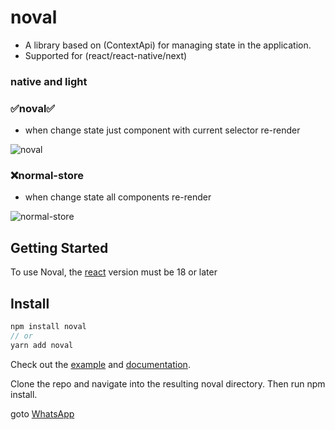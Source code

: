 # noval

- A library based on (ContextApi) for managing state in the application.
- Supported for (react/react-native/next)

### native and light

### :white_check_mark:noval:white_check_mark:

- when change state just component with current selector re-render
<div>
    <img src="https://i.ibb.co/THLdmXP/react-store.gif" alt="noval" />
</div>

### :x:normal-store

- when change state all components re-render
<div>
     <img src="https://i.ibb.co/17Jwgwj/normal-store.gif" alt="normal-store" />
</div>

## Getting Started

To use Noval, the [react](https://www.npmjs.com/package/react) version must be 18 or later

## Install

```js
npm install noval
// or
yarn add noval
```

Check out the [example](https://github.com/DevAhmad7/noval) and [documentation](https://github.com/DevAhmad7/noval#readme).

Clone the repo and navigate into the resulting noval directory. Then run npm install.

goto [WhatsApp](https://api.whatsapp.com/send?phone=201112785677)
